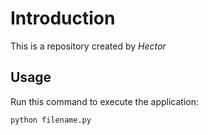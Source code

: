 # Introduction

This is a repository created by *Hector*

## Usage

Run this command to execute the application:

`python filename.py`

 

```
